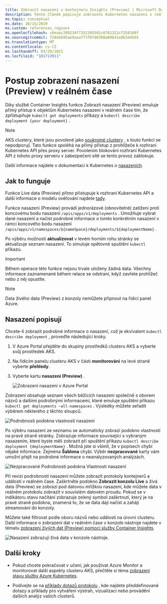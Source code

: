 ```yaml
---
title: Zobrazit nasazení v kontejneru Insights (Preview) | Microsoft Docs
description: Tento článek popisuje zobrazení Kubernetes nasazení v reálném čase bez použití kubectl ve službě Container Insights.
ms.topic: conceptual
ms.date: 10/15/2019
ms.custom: references_regions
ms.openlocfilehash: c6eaac209234f7352395502c6761312cf258108f
ms.sourcegitcommit: f28ebb95ae9aaaff3f87d8388a09b41e0b3445b5
ms.translationtype: MT
ms.contentlocale: cs-CZ
ms.lasthandoff: 03/29/2021
ms.locfileid: "101713911"
---
```

# <a name="how-to-view-deployments-preview-in-real-time"></a>Postup zobrazení nasazení (Preview) v reálném čase

Díky službě Container Insights funkce Zobrazit nasazení (Preview) emuluje přímý přístup k objektům Kubernetes nasazení v reálném čase tím, že zpřístupňuje `kubeclt get deployments` příkazy a `kubectl describe deployment {your deployment}` .

>[!NOTE]
>AKS clustery, které jsou povolené jako [soukromé clustery](https://azure.microsoft.com/updates/aks-private-cluster/) , s touto funkcí se nepodporují. Tato funkce spoléhá na přímý přístup z prohlížeče k rozhraní Kubernetes API přes proxy server. Povolením blokování rozhraní Kubernetes API z tohoto proxy serveru v zabezpečení sítě se tento provoz zablokuje.

Další informace najdete v dokumentaci k Kubernetes o [nasazeních](https://kubernetes.io/docs/concepts/workloads/controllers/deployment/).

## <a name="how-it-works"></a>Jak to funguje

Funkce Live data (Preview) přímo přistupuje k rozhraní Kubernetes API a další informace o modelu ověřování najdete [tady](https://kubernetes.io/docs/concepts/overview/kubernetes-api/).

Funkce nasazení (Preview) provádí jednorázové (obnovitelné) zatížení proti koncovému bodu nasazení `/apis/apps/v1/deployments` . Umožňuje vybrat dané nasazení a načíst podrobné informace o tomto konkrétním nasazení v rámci koncového bodu nasazení `/apis/apps/v1/namespaces/${nameSpace}/deployments/${deploymentName}` .

Po výběru možnosti **aktualizovat** v levém horním rohu stránky se aktualizuje seznam nasazení. To simuluje opětovné spuštění `kubectl` příkazu.

>[!IMPORTANT]
>Během operace této funkce nejsou trvale uloženy žádná data. Všechny informace zaznamenané během relace se odstraní, když zavřete prohlížeč nebo z něj opustíte.

>[!NOTE]
>Data živého data (Preview) z konzoly nemůžete připnout na řídicí panel Azure.

## <a name="deployments-describe"></a>Nasazení popisují

Chcete-li zobrazit podrobné informace o nasazení, což je ekvivalent `kubectl describe deployment` , proveďte následující kroky.

1. V Azure Portal přejděte do skupiny prostředků clusteru AKS a vyberte svůj prostředek AKS.

2. Na řídicím panelu clusteru AKS v části **monitorování** na levé straně vyberte **přehledy**.

3. Vyberte kartu **nasazení (Preview)** .

    ![Zobrazení nasazení v Azure Portal](./media/container-insights-livedata-deployments/deployment-view.png)

Zobrazení obsahuje seznam všech běžících nasazení společně s oborem názvů a dalšími podrobnými informacemi, které emuluje spuštění příkazu `kubectl get deployments –all-namespaces` . Výsledky můžete seřadit výběrem některého z těchto sloupců.

![Podrobnosti podokna vlastností nasazení](./media/container-insights-livedata-deployments/deployment-properties-pane-details.png)

Po výběru nasazení ze seznamu se automaticky zobrazí podokno vlastností na pravé straně stránky. Zobrazuje informace související s vybraným nasazením, které byste měli zobrazit při spuštění příkazu `kubectl describe deployment {deploymentName}` . Možná jste si všimli, že v popisech chybí nějaké informace. Zejména **Šablona** chybí. Výběr **nezpracované** karty vám umožní přejít na podrobné informace o neanalyzovaných analýzách.

![Nezpracované Podrobnosti podokna Vlastnosti nasazení](./media/container-insights-livedata-deployments/deployment-properties-pane-raw.png)

Při revizi podrobností nasazení můžete zobrazit protokoly kontejnerů a události v reálném čase. Zaškrtněte podokno **Zobrazit konzolu Live** a živá data (Preview) se zobrazí pod datovou mřížkou nasazení, kde můžete data v reálném protokolu zobrazit v souvislém datovém proudu. Pokud se v indikátoru stavu načítání zobrazuje zelený symbol zaškrtnutí, který je na pravé straně podokna, znamená to, že se data dají načíst a zahájí streamování do konzoly.

Můžete také filtrovat podle oboru názvů nebo událostí na úrovni clusteru. Další informace o zobrazení dat v reálném čase v konzole nástroje najdete v tématu [zobrazení živých dat (Preview) pomocí služby Container Insights](container-insights-livedata-overview.md).

![Nasazení zobrazují živá data v konzole nástroje.](./media/container-insights-livedata-deployments/deployments-console-view-events.png)

## <a name="next-steps"></a>Další kroky

- Pokud chcete pokračovat v učení, jak používat Azure Monitor a monitorovat další aspekty clusteru AKS, přečtěte si téma [zobrazení stavu služby Azure Kubernetes](container-insights-analyze.md).

- Podívejte se na [příklady dotazů protokolu](container-insights-log-search.md#search-logs-to-analyze-data) , kde najdete předdefinované dotazy a příklady pro vytváření výstrah, vizualizací nebo provádění dalších analýz vašich clusterů.
